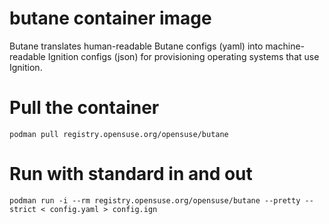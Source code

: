 # butane container image

Butane translates human-readable Butane configs (yaml) into machine-readable
Ignition configs (json) for provisioning operating systems that use Ignition.

# Pull the container

```
podman pull registry.opensuse.org/opensuse/butane
```

# Run with standard in and out

```
podman run -i --rm registry.opensuse.org/opensuse/butane --pretty --strict < config.yaml > config.ign
```

